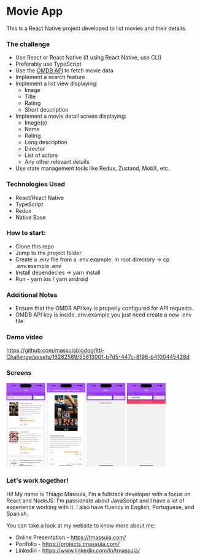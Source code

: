 # Movie App
This is a React Native project developed to list movies and their details.

### The challenge
- Use React or React Native (if using React Native, use CLI)
- Preferably use TypeScript
- Use the [OMDB API](http://www.omdbapi.com/) to fetch movie data
- Implement a search feature
- Implement a list view displaying:
  - Image
  - Title
  - Rating
  - Short description
- Implement a movie detail screen displaying:
  - Image(s)
  - Name
  - Rating
  - Long description
  - Director
  - List of actors
  - Any other relevant details
- Use state management tools like Redux, Zustand, MobX, etc.
  
### Technologies Used
- React/React Native
- TypeScript
- Redux
- Native Base

### How to start:
- Clone this repo
- Jump to the project folder
- Create a .env file from a .env.example. In root directory -> cp .env.example .env 
- Install dependecies -> yarn install
- Run - yarn ios / yarn android

### Additional Notes
- Ensure that the OMDB API key is properly configured for API requests.
- OMDB API key is inside .env.example you just need create a new .env file.

### Demo video
https://github.com/massuiabigdog/Itti-Challenge/assets/16282589/55613001-b7d5-447c-8f98-b4f00445428d

### Screens
<p float="left">
  <img src="./screenshoots/screen-1.png" width="20%" />
  <img src="./screenshoots/screen-2.png" width="20%" />
  <img src="./screenshoots/screen-3.png" width="20%" />
  <img src="./screenshoots/screen-4.png" width="20%" />
</p>

### Let's work together! 

Hi! My name is Thiago Massuia, I'm a fullstack developer with a focus on React and NodeJS.
I'm passionate about JavaScript and I have a lot of experience working with it.
I also have fluency in English, Portuguese, and Spanish.

You can take a look at my website to know more about me:
- Online Presentation - https://tmassuia.com/
- Portfolio - https://projects.tmassuia.com/
- Linkedin - https://www.linkedin.com/in/tmassuia/

